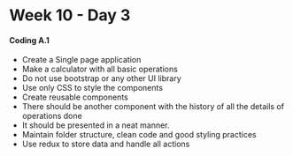 # Week 10 - Day 3

#### Coding A.1

- Create a Single page application
- Make a calculator with all basic operations
- Do not use bootstrap or any other UI library
- Use only CSS to style the components
- Create reusable components
- There should be another component with the history of all the details of operations done
- It should be presented in a neat manner.
- Maintain folder structure, clean code and good styling practices
- Use redux to store data and handle all actions